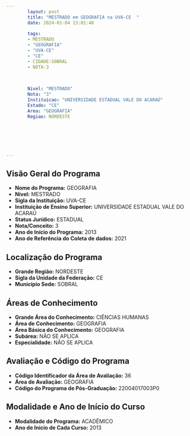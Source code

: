 ```yaml
---
        layout: post
        title: "MESTRADO em GEOGRAFIA na UVA-CE  "
        date: 2024-01-04 13:01:48
     
        tags:
        - MESTRADO
        - "GEOGRAFIA"
        - "UVA-CE"
        - "CE"
        - CIDADE:SOBRAL
        - NOTA:3
        
       

        Nivel: "MESTRADO"
        Nota: "3"
        Instituicao: "UNIVERSIDADE ESTADUAL VALE DO ACARAÚ"
        Estado: "CE"
        Area: "GEOGRAFIA"
        Regiao: NORDESTE
        
        
        
        
        
        
---
```

## Visão Geral do Programa
- **Nome do Programa:** GEOGRAFIA
- **Nível:** MESTRADO
- **Sigla da Instituição:** UVA-CE
- **Instituição de Ensino Superior:** UNIVERSIDADE ESTADUAL VALE DO ACARAÚ
- **Status Jurídico:** ESTADUAL
- **Nota/Conceito:** 3
- **Ano de Início do Programa:** 2013
- **Ano de Referência do Coleta de dados:** 2021

## Localização do Programa
- **Grande Região:** NORDESTE
- **Sigla da Unidade da Federação:** CE
- **Município Sede:** SOBRAL

## Áreas de Conhecimento
- **Grande Área do Conhecimento:** CIÊNCIAS HUMANAS
- **Área de Conhecimento:** GEOGRAFIA
- **Área Básica do Conhecimento:** GEOGRAFIA
- **Subárea:** NÃO SE APLICA
- **Especialidade:** NÃO SE APLICA

## Avaliação e Código do Programa
- **Código Identificador da Área de Avaliação:** 36
- **Área de Avaliação:** GEOGRAFIA
- **Código do Programa de Pós-Graduação:** 22004017003P0


## Modalidade e Ano de Início do Curso
- **Modalidade do Programa:** ACADÊMICO
- **Ano de Início de Cada Curso:** 2013
